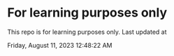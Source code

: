 # For learning purposes only
This repo is for learning purposes only.
Last updated at

Friday, August 11, 2023 12:48:22 AM

